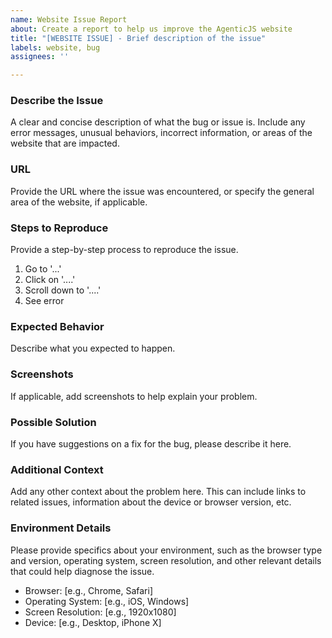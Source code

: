 ```yaml
---
name: Website Issue Report
about: Create a report to help us improve the AgenticJS website
title: "[WEBSITE ISSUE] - Brief description of the issue"
labels: website, bug
assignees: ''

---
```


### Describe the Issue
A clear and concise description of what the bug or issue is. Include any error messages, unusual behaviors, incorrect information, or areas of the website that are impacted.

### URL
Provide the URL where the issue was encountered, or specify the general area of the website, if applicable.

### Steps to Reproduce
Provide a step-by-step process to reproduce the issue.
1. Go to '...'
2. Click on '....'
3. Scroll down to '....'
4. See error

### Expected Behavior
Describe what you expected to happen.

### Screenshots
If applicable, add screenshots to help explain your problem.

### Possible Solution
If you have suggestions on a fix for the bug, please describe it here.

### Additional Context
Add any other context about the problem here. This can include links to related issues, information about the device or browser version, etc.

### Environment Details
Please provide specifics about your environment, such as the browser type and version, operating system, screen resolution, and other relevant details that could help diagnose the issue.
- Browser: [e.g., Chrome, Safari]
- Operating System: [e.g., iOS, Windows]
- Screen Resolution: [e.g., 1920x1080]
- Device: [e.g., Desktop, iPhone X]
